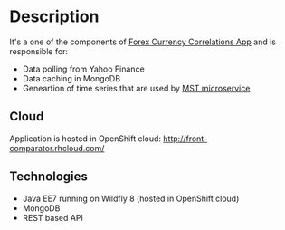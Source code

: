 Description
=========================
It's a one of the components of [Forex Currency Correlations App](https://github.com/RobicToNieMaKomu/ForexCurrencyCorrelations) and is responsible for:
- Data polling from Yahoo Finance
- Data caching in MongoDB
- Geneartion of time series that are used by [MST microservice](https://github.com/RobicToNieMaKomu/mst) 

Cloud
--------------
Application is hosted in OpenShift cloud:
http://front-comparator.rhcloud.com/

Technologies
--------------
- Java EE7 running on Wildfly 8 (hosted in OpenShift cloud)
- MongoDB
- REST based API

